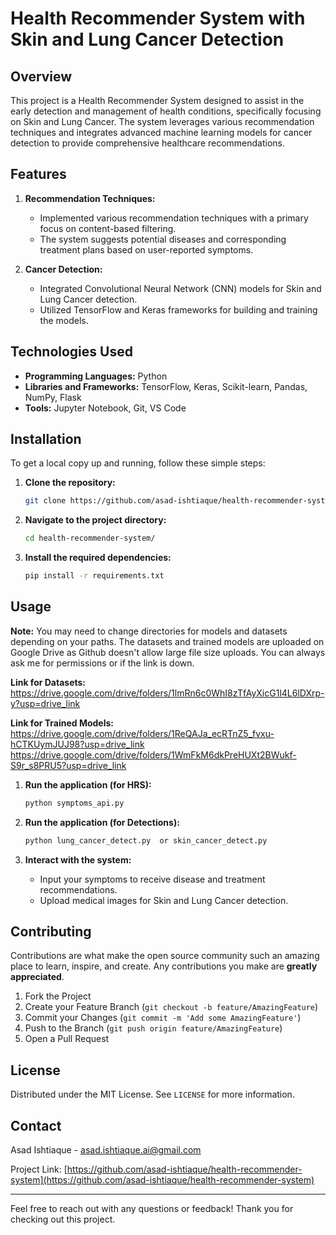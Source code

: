 # Health Recommender System with Skin and Lung Cancer Detection

## Overview

This project is a Health Recommender System designed to assist in the early detection and management of health conditions, specifically focusing on Skin and Lung Cancer. The system leverages various recommendation techniques and integrates advanced machine learning models for cancer detection to provide comprehensive healthcare recommendations.

## Features

1. **Recommendation Techniques:**
   - Implemented various recommendation techniques with a primary focus on content-based filtering.
   - The system suggests potential diseases and corresponding treatment plans based on user-reported symptoms.

2. **Cancer Detection:**
   - Integrated Convolutional Neural Network (CNN) models for Skin and Lung Cancer detection.
   - Utilized TensorFlow and Keras frameworks for building and training the models.

## Technologies Used

- **Programming Languages:** Python
- **Libraries and Frameworks:** TensorFlow, Keras, Scikit-learn, Pandas, NumPy, Flask 
- **Tools:** Jupyter Notebook, Git, VS Code

## Installation

To get a local copy up and running, follow these simple steps:

1. **Clone the repository:**
   ```bash
   git clone https://github.com/asad-ishtiaque/health-recommender-system.git
   ```

2. **Navigate to the project directory:**
   ```bash
   cd health-recommender-system/
   ```

3. **Install the required dependencies:**
   ```bash
   pip install -r requirements.txt
   ```

## Usage

**Note:** You may need to change directories for models and datasets depending on your paths. The datasets and trained models are uploaded on Google Drive as Github doesn't allow large file size uploads. You can always ask me for permissions or if the link is down.

**Link for Datasets:**
https://drive.google.com/drive/folders/1lmRn6c0WhI8zTfAyXicG1l4L6lDXrp-y?usp=drive_link

**Link for Trained Models:**
https://drive.google.com/drive/folders/1ReQAJa_ecRTnZ5_fvxu-hCTKUymJUJ98?usp=drive_link
https://drive.google.com/drive/folders/1WmFkM6dkPreHUXt2BWukf-S9r_s8PRU5?usp=drive_link

1. **Run the application (for HRS):**
   ```bash
   python symptoms_api.py 
   ```
2. **Run the application (for Detections):**
   ```bash
   python lung_cancer_detect.py  or skin_cancer_detect.py
   ```

3. **Interact with the system:**
   - Input your symptoms to receive disease and treatment recommendations.
   - Upload medical images for Skin and Lung Cancer detection.



## Contributing

Contributions are what make the open source community such an amazing place to learn, inspire, and create. Any contributions you make are **greatly appreciated**.

1. Fork the Project
2. Create your Feature Branch (`git checkout -b feature/AmazingFeature`)
3. Commit your Changes (`git commit -m 'Add some AmazingFeature'`)
4. Push to the Branch (`git push origin feature/AmazingFeature`)
5. Open a Pull Request

## License

Distributed under the MIT License. See `LICENSE` for more information.

## Contact

Asad Ishtiaque - [asad.ishtiaque.ai@gmail.com](mailto:asad.ishtiaque.ai@gmail.com)

Project Link: [https://github.com/asad-ishtiaque/health-recommender-system](https://github.com/asad-ishtiaque/health-recommender-system)

---

Feel free to reach out with any questions or feedback! Thank you for checking out this project.
